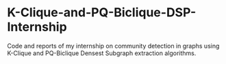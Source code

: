 # K-Clique-and-PQ-Biclique-DSP-Internship
Code and reports of my internship on community detection in graphs using K-Clique and PQ-Biclique Densest Subgraph extraction algorithms. 
